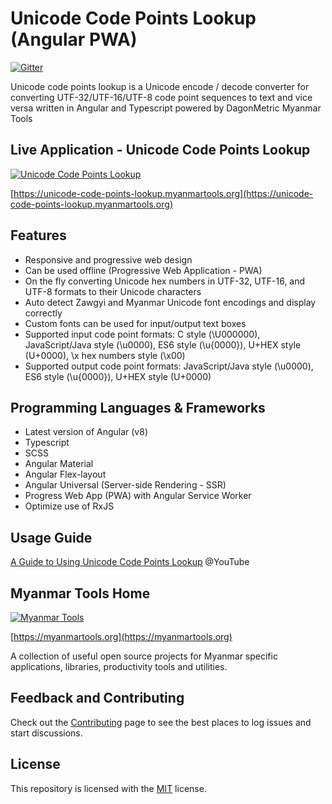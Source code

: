 # Unicode Code Points Lookup (Angular PWA)

[![Gitter](https://badges.gitter.im/myanmartools/community.svg)](https://gitter.im/myanmartools/community?utm_source=badge&utm_medium=badge&utm_campaign=pr-badge)

Unicode code points lookup is a Unicode encode / decode converter for converting UTF-32/UTF-16/UTF-8 code point sequences to text and vice versa written in Angular and Typescript powered by DagonMetric Myanmar Tools 

## Live Application - Unicode Code Points Lookup

[![Unicode Code Points Lookup](https://unicode-code-points-lookup.myanmartools.org/assets/images/appicons/v1/screenshot.jpg)](https://unicode-code-points-lookup.myanmartools.org)

[https://unicode-code-points-lookup.myanmartools.org](https://unicode-code-points-lookup.myanmartools.org)

## Features

* Responsive and progressive web design
* Can be used offline (Progressive  Web Application - PWA)
* On the fly converting Unicode hex numbers in UTF-32, UTF-16, and UTF-8 formats to their Unicode characters
* Auto detect Zawgyi and Myanmar Unicode font encodings and display correctly
* Custom fonts can be used for input/output text boxes
* Supported input code point formats: C style (\U000000), JavaScript/Java style (\u0000), ES6 style (\u{0000}), U+HEX style (U+0000), \x hex numbers style (\x00)
* Supported output code point formats: JavaScript/Java style (\u0000), ES6 style (\u{0000}), U+HEX style (U+0000)

## Programming Languages & Frameworks

* Latest version of Angular (v8)
* Typescript
* SCSS
* Angular Material
* Angular Flex-layout
* Angular Universal (Server-side Rendering - SSR)
* Progress Web App (PWA) with Angular Service Worker
* Optimize use of RxJS

## Usage Guide

[A Guide to Using Unicode Code Points Lookup](https://youtu.be/SDN-ej-1P40)  @YouTube

## Myanmar Tools Home

[![Myanmar Tools](https://myanmartools.org/assets/images/appicons/v1/android/android-launchericon-192x192.png)](https://myanmartools.org)

[https://myanmartools.org](https://myanmartools.org)

A collection of useful open source projects for Myanmar specific applications, libraries, productivity tools and utilities.

## Feedback and Contributing

Check out the [Contributing](https://github.com/myanmartools/unicode-code-points-lookup-web/blob/master/CONTRIBUTING.md) page to see the best places to log issues and start discussions.

## License

This repository is licensed with the [MIT](https://github.com/myanmartools/unicode-code-points-lookup-web/blob/master/LICENSE) license.
